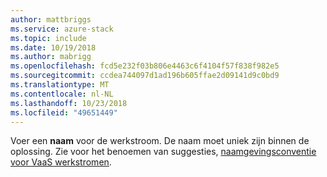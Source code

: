 ```yaml
---
author: mattbriggs
ms.service: azure-stack
ms.topic: include
ms.date: 10/19/2018
ms.author: mabrigg
ms.openlocfilehash: fcd5e232f03b806e4463c6f4104f57f838f982e5
ms.sourcegitcommit: ccdea744097d1ad196b605ffae2d09141d9c0bd9
ms.translationtype: MT
ms.contentlocale: nl-NL
ms.lasthandoff: 10/23/2018
ms.locfileid: "49651449"
---
```

Voer een **naam** voor de werkstroom. De naam moet uniek zijn binnen de oplossing. Zie voor het benoemen van suggesties, [naamgevingsconventie voor VaaS werkstromen](../azure-stack-vaas-best-practice.md#naming-convention-for-vaas-workflows).